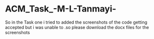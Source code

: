 # ACM_Task_-M-L-Tanmayi-
So in the Task one i tried to added the screenshots of the code getting accepted but i was unable to .so please download the docx files for the screenshots
